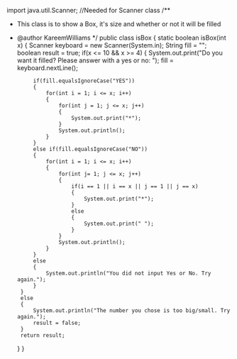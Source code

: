 import java.util.Scanner;   //Needed for Scanner class
/**
 * This class is to show a Box, it's size and whether or not it will be filled
 * @author KareemWilliams
 */
public class isBox 
{
    static boolean isBox(int x)
    {
        Scanner keyboard = new Scanner(System.in);
        String  fill = "";
        boolean result = true;
        if(x <= 10 && x >= 4)
        {
            System.out.print("Do you want it filled? Please answer with a yes or no: ");
            fill = keyboard.nextLine();
            
            if(fill.equalsIgnoreCase("YES"))
            {
                for(int i = 1; i <= x; i++)
                {
                    for(int j = 1; j <= x; j++)
                    {
                        System.out.print("*");
                    }
                    System.out.println();
                }
            }
            else if(fill.equalsIgnoreCase("NO"))
            {
                for(int i = 1; i <= x; i++)
                {
                    for(int j= 1; j <= x; j++)
                    {
                        if(i == 1 || i == x || j == 1 || j == x)
                        {
                            System.out.print("*");
                        }
                        else
                        {
                            System.out.print(" ");
                        }
                    }
                    System.out.println();
                }
            }
            else
            {
                System.out.println("You did not input Yes or No. Try again.");
            }
        }
        else
        {
            System.out.println("The number you chose is too big/small. Try again.");
            result = false;
        }
        return result;
    }
}

